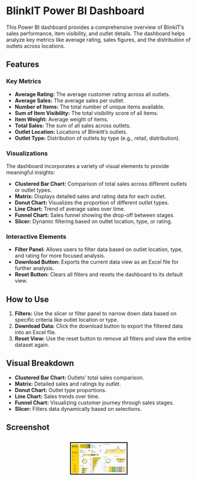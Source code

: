 # BlinkIT Power BI Dashboard

This Power BI dashboard provides a comprehensive overview of BlinkIT’s sales performance, item visibility, and outlet details. The dashboard helps analyze key metrics like average rating, sales figures, and the distribution of outlets across locations.

## Features

### Key Metrics
- **Average Rating:** The average customer rating across all outlets.
- **Average Sales:** The average sales per outlet.
- **Number of Items:** The total number of unique items available.
- **Sum of Item Visibility:** The total visibility score of all items.
- **Item Weight:** Average weight of items.
- **Total Sales:** The sum of all sales across outlets.
- **Outlet Location:** Locations of Blinkitt’s outlets.
- **Outlet Type:** Distribution of outlets by type (e.g., retail, distribution).

### Visualizations
The dashboard incorporates a variety of visual elements to provide meaningful insights:
- **Clustered Bar Chart:** Comparison of total sales across different outlets or outlet types.
- **Matrix:** Displays detailed sales and rating data for each outlet.
- **Donut Chart:** Visualizes the proportion of different outlet types.
- **Line Chart:** Trend of average sales over time.
- **Funnel Chart:** Sales funnel showing the drop-off between stages.
- **Slicer:** Dynamic filtering based on outlet location, type, or rating.

### Interactive Elements
- **Filter Panel:** Allows users to filter data based on outlet location, type, and rating for more focused analysis.
- **Download Button:** Exports the current data view as an Excel file for further analysis.
- **Reset Button:** Clears all filters and resets the dashboard to its default view.

## How to Use
1. **Filters:** Use the slicer or filter panel to narrow down data based on specific criteria like outlet location or type.
2. **Download Data:** Click the download button to export the filtered data into an Excel file.
3. **Reset View:** Use the reset button to remove all filters and view the entire dataset again.

## Visual Breakdown
- **Clustered Bar Chart:** Outlets’ total sales comparison.
- **Matrix:** Detailed sales and ratings by outlet.
- **Donut Chart:** Outlet type proportions.
- **Line Chart:** Sales trends over time.
- **Funnel Chart:** Visualizing customer journey through sales stages.
- **Slicer:** Filters data dynamically based on selections.

## Screenshot

<div style="display: flex; justify-content: space-around; margin-bottom: 20px;">
  <img src="screenshot/Dashboard.JPG" alt="Dashboard Overview" width="30%" style="border: 2px solid black; margin: 10px 0;" />
</div>

